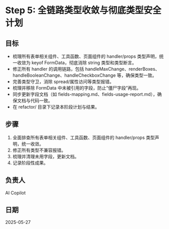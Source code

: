 # Step 5: 全链路类型收敛与彻底类型安全计划

## 目标
- 梳理所有表单相关组件、工具函数、页面组件的 handler/props 类型声明，统一收敛为 keyof FormData，彻底消除 string 类型和类型断言。
- 修正所有 handler 的调用链路，包括 handleMaxChange、renderBoxes、handleBooleanChange、handleCheckboxChange 等，确保类型一致。
- 完善类型守卫，消除 spread/属性访问等类型报错。
- 梳理并移除 FormData 中未被引用的字段，防止“僵尸字段”再现。
- 同步更新字段文档（如 fields-mapping.md、fields-usage-report.md），确保文档与代码一致。
- 在 refactor/ 目录下记录本阶段计划与结果。

## 步骤
1. 全面排查所有表单相关组件、工具函数、页面组件的 handler/props 类型声明，统一收敛。
2. 修正所有类型不兼容报错。
3. 梳理并清理未用字段，更新文档。
4. 记录阶段性成果。

## 负责人
AI Copilot

## 日期
2025-05-27
